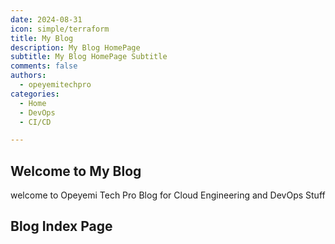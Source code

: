 ```yaml
---
date: 2024-08-31
icon: simple/terraform
title: My Blog
description: My Blog HomePage 
subtitle: My Blog HomePage Subtitle
comments: false
authors:
  - opeyemitechpro
categories:
  - Home
  - DevOps
  - CI/CD

---
```


## Welcome to My Blog

welcome to Opeyemi Tech Pro Blog for Cloud Engineering and DevOps Stuff

## Blog Index Page